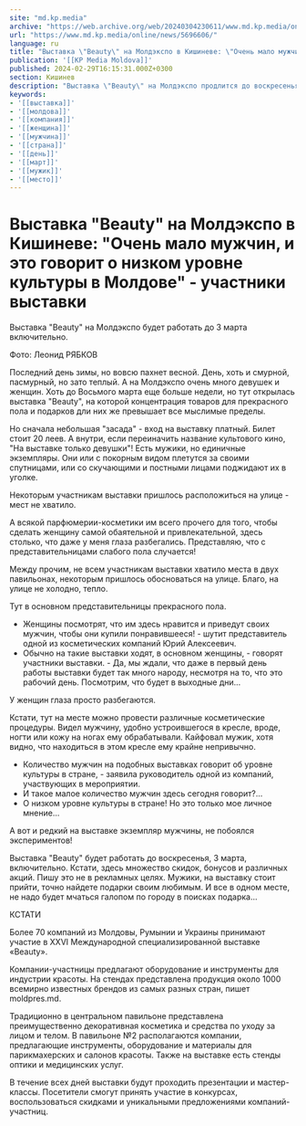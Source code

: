 ```yaml
---
site: "md.kp.media"
archive: "https://web.archive.org/web/20240304230611/www.md.kp.media/online/news/5696606/"
url: "https://www.md.kp.media/online/news/5696606/"
language: ru
title: "Выставка \"Beauty\" на Молдэкспо в Кишиневе: \"Очень мало мужчин, и это говорит о низком уровне культуры в Молдове\" - участники выставки"
publication: '[[KP Media Moldova]]'
published: 2024-02-29T16:15:31.000Z+0300
section: Кишинев
description: "Выставка \"Beauty\" на Молдэкспо продлится до воскресенья, 3 марта, включительно"
keywords:
- '[[выставка]]'
- '[[молдова]]'
- '[[компания]]'
- '[[женщина]]'
- '[[мужчина]]'
- '[[страна]]'
- '[[день]]'
- '[[март]]'
- '[[мужик]]'
- '[[место]]'
---
```


# Выставка "Beauty" на Молдэкспо в Кишиневе: "Очень мало мужчин, и это говорит о низком уровне культуры в Молдове" - участники выставки

Выставка "Beauty" на Молдэкспо будет работать до 3 марта включительно.

Фото: Леонид РЯБКОВ

Последний день зимы, но вовсю пахнет весной. День, хоть и смурной, пасмурный, но зато теплый. А на Молдэкспо очень много девушек и женщин. Хоть до Восьмого марта еще больше недели, но тут открылась выставка "Beauty", на которой концентрация товаров для прекрасного пола и подарков дли них же превышает все мыслимые пределы.

Но сначала небольшая "засада" - вход на выставку платный. Билет стоит 20 леев. А внутри, если переиначить название культового кино, "На выставке только девушки"! Есть мужики, но единичные экземпляры. Они или с покорным видом плетутся за своими спутницами, или со скучающими и постными лицами поджидают их в уголке.

Некоторым участникам выставки пришлось расположиться на улице - мест не хватило.

А всякой парфюмерии-косметики им всего прочего для того, чтобы сделать женщину самой обаятельной и привлекательной, здесь столько, что даже у меня глаза разбегались. Представляю, что с представительницами слабого пола случается!

Между прочим, не всем участникам выставки хватило места в двух павильонах, некоторым пришлось обосноваться на улице. Благо, на улице не холодно, тепло.

Тут в основном представительницы прекрасного пола.

- Женщины посмотрят, что им здесь нравится и приведут своих мужчин, чтобы они купили понравившееся! - шутит представитель одной из косметических компаний Юрий Алексеевич.
- Обычно на такие выставки ходят, в основном женщины, - говорят участники выставки. - Да, мы ждали, что даже в первый день работы выставки будет так много народу, несмотря на то, что это рабочий день. Посмотрим, что будет в выходные дни...

У женщин глаза просто разбегаются.

Кстати, тут на месте можно провести различные косметические процедуры. Видел мужчину, удобно устроившегося в кресле, вроде, ногти или кожу на ногах ему обрабатывали. Кайфовал мужик, хотя видно, что находиться в этом кресле ему крайне непривычно.

- Количество мужчин на подобных выставках говорит об уровне культуры в стране, - заявила руководитель одной из компаний, участвующих в мероприятии.
- И такое малое количество мужчин здесь сегодня говорит?...
- О низком уровне культуры в стране! Но это только мое личное мнение...

А вот и редкий на выставке экземпляр мужчины, не побоялся экспериментов!

Выставка "Beauty" будет работать до воскресенья, 3 марта, включительно. Кстати, здесь множество скидок, бонусов и различных акций. Пишу это не в рекламных целях. Мужики, на выставку стоит прийти, точно найдете подарки своим любимым. И все в одном месте, не надо будет мчаться галопом по городу в поисках подарка...

КСТАТИ

Более 70 компаний из Молдовы, Румынии и Украины принимают участие в XXVI Международной специализированной выставке «Beauty».

Компании-участницы предлагают оборудование и инструменты для индустрии красоты. На стендах представлена продукция около 1000 всемирно известных брендов из самых разных стран, пишет moldpres.md.

Традиционно в центральном павильоне представлена преимущественно декоративная косметика и средства по уходу за лицом и телом. В павильоне №2 располагаются компании, предлагающие инструменты, оборудование и материалы для парикмахерских и салонов красоты. Также на выставке есть стенды оптики и медицинских услуг.

В течение всех дней выставки будут проходить презентации и мастер-классы. Посетители смогут принять участие в конкурсах, воспользоваться скидками и уникальными предложениями компаний-участниц.